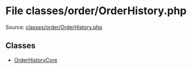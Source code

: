 File classes/order/OrderHistory.php
=========

Source: [classes/order/OrderHistory.php](https://github.com/PrestaShop/PrestaShop/blob/1.5.0.2/classes/order/OrderHistory.php)


Classes
-------

* [OrderHistoryCore](class.OrderHistoryCore.md)


